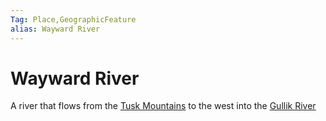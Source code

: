 ```yaml
---
Tag: Place,GeographicFeature
alias: Wayward River
---
```

# Wayward River
A river that flows from the [Tusk Mountains](Tusk-Mountains) to the west into the [Gullik River](Gullik-River)